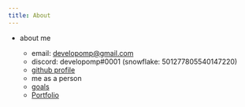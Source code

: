 ```yaml
---
title: About
---
```


-   about me

    -   email: developomp@gmail.com
    -   discord: developomp#0001 (snowflake: 501277805540147220)
    -   [github profile](https://github.com/developomp)
    -   me as a person
    -   [goals](/goals)
    -   [Portfolio](/portfolio)
